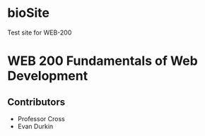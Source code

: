 # bioSite
Test site for WEB-200
<h1>WEB 200 Fundamentals of Web Development</h1>
<h2>Contributors</h2>
<ul>
    <li>Professor Cross</li>
    <li>Evan Durkin</li>
</ul>

